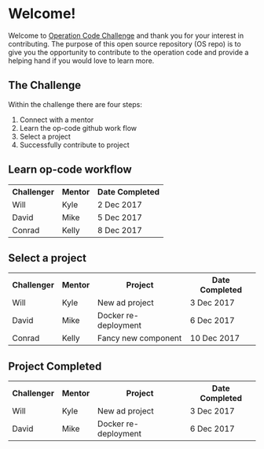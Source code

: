 # Welcome!
Welcome to [Operation Code Challenge](https://github.com/OperationCode/OC_Challenge) and thank you for your interest in contributing. The purpose of this open source repository (OS repo) is to give you the opportunity to contribute to the operation code and provide a helping hand if you would love to learn more. 

## The Challenge

Within the challenge there are four steps:
1. Connect with a mentor
2. Learn the op-code github work flow
3. Select a project
4. Successfully contribute to project


## Learn op-code workflow

<table>
  <tr>
    <th>Challenger</th>
    <th>Mentor</th>
    <th>Date Completed</th>
  </tr>
  <tr>
    <td>Will</td>
    <td>Kyle</td>
    <td>2 Dec 2017</td>    
  </tr>
  <tr>
    <tr>
      <td>David</td>
      <td>Mike</td>
      <td>5 Dec 2017</td>    
    </tr>
  </tr>
   <tr>
      <td>Conrad</td>
      <td>Kelly</td>
      <td>8 Dec 2017</td>    
   </tr>
  
</table>


## Select a project

<table>
  <tr>
    <th>Challenger</th>
    <th>Mentor</th>
    <th>Project</th>
    <th>Date Completed</th>
  </tr>
    <tr>
      <td>Will</td>
      <td>Kyle</td>
      <td>New ad project</td>
      <td>3 Dec 2017</td>    
    </tr>
  <tr>
    <tr>
      <td>David</td>
      <td>Mike</td>
      <td>Docker re-deployment</td>
      <td>6 Dec 2017</td>    
    </tr>
  </tr>
    <tr>
      <td>Conrad</td>
      <td>Kelly</td>
      <td>Fancy new component</td>
      <td>10 Dec 2017</td>    
    </tr>
 
</table>


## Project Completed

<table>
  <tr>
    <th>Challenger</th>
    <th>Mentor</th>
    <th>Project</th>
    <th>Date Completed</th>
  </tr>
  <tr>
    <td>Will</td>
    <td>Kyle</td>
    <td>New ad project</td>
    <td>3 Dec 2017</td>    
  </tr>
  <tr>
    <tr>
      <td>David</td>
      <td>Mike</td>
      <td>Docker re-deployment</td>
      <td>6 Dec 2017</td>
    </tr>
  </tr>
</table>
